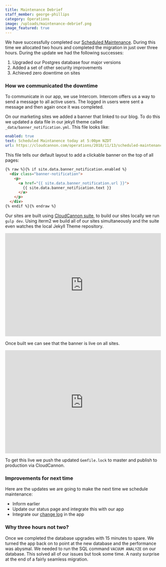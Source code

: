 ```yaml
---
title: Maintenance Debrief
staff_member: george-phillips
category: Operations
image: /uploads/maintenance-debrief.png
image_featured: true
---
```


We have successfully completed our [Scheduled Maintenance](/operations/2018/11/13/scheduled-maintenance/). During this time we allocated two hours and completed the migration in just over three hours. During the update we had the following successes:

1. Upgraded our Postgres database four major versions
2. Added a set of other security improvements
3. Achieved zero downtime on sites

### How we communicated the downtime

To communicate in our app, we use Intercom. Intercom offers us a way to send a message to all active users. The logged in users were sent a message and then again once it was completed.

On our marketing sites we added a banner that linked to our blog. To do this we updated a data file in our jekyll theme called `_data/banner_notification.yml`. This file looks like:

```yaml
enabled: true
text: Scheduled Maintanence today at 5:00pm NZDT
url: https://cloudcannon.com/operations/2018/11/13/scheduled-maintenance/
```

This file tells our default layout to add a clickable banner on the top of all pages:

```html
{% raw %}{% if site.data.banner_notification.enabled %}
  <div class="banner-notification">
    <p>
      <a href="{{ site.data.banner_notification.url }}">
        {{ site.data.banner_notification.text }}
      </a>
    </p>
  </div>
{% endif %}{% endraw %}
```

Our sites are built using [CloudCannon suite](https://suite.cloudcannon.com), to build our sites locally we run `gulp dev`. Using iterm2 we build all of our sites simultaneously and the suite even watches the local Jekyll Theme repository.

<div class="cms-embed" data-cms-embed="PGRpdiBzdHlsZT0icG9zaXRpb246cmVsYXRpdmU7cGFkZGluZy1ib3R0b206NjYlIiBjbGFzcz0ic2NyZWVuc2hvdCI+PGlmcmFtZSBzcmM9Imh0dHBzOi8vZ2Z5Y2F0LmNvbS9pZnIvRXhjaXRhYmxlRm9uZENlbnRpcGVkZT9oZD0xIiBmcmFtZWJvcmRlcj0iMCIgc2Nyb2xsaW5nPSJubyIgd2lkdGg9IjEwMCUiIGhlaWdodD0iMTAwJSIgc3R5bGU9InBvc2l0aW9uOmFic29sdXRlO3RvcDowO2xlZnQ6MCIgYWxsb3dmdWxsc2NyZWVuPjwvaWZyYW1lPjwvZGl2Pg=="><div style="position:relative;padding-bottom:66%" class="screenshot"><iframe src="https://gfycat.com/ifr/ExcitableFondCentipede?hd=1" frameborder="0" scrolling="no" width="100%" height="100%" style="position:absolute;top:0;left:0" allowfullscreen=""></iframe></div></div>

Once built we can see that the banner is live on all sites.

<div class="cms-embed" data-cms-embed="PGRpdiBzdHlsZT0icG9zaXRpb246cmVsYXRpdmU7cGFkZGluZy1ib3R0b206NjYlIiBjbGFzcz0ic2NyZWVuc2hvdCI+PGlmcmFtZSBzcmM9Imh0dHBzOi8vZ2Z5Y2F0LmNvbS9pZnIvV2F0ZXJsb2dnZWRPcm5lcnlEb3VnbGFzZmlyYmFya2JlZXRsZT9oZD0xIiBmcmFtZWJvcmRlcj0iMCIgc2Nyb2xsaW5nPSJubyIgd2lkdGg9IjEwMCUiIGhlaWdodD0iMTAwJSIgc3R5bGU9InBvc2l0aW9uOmFic29sdXRlO3RvcDowO2xlZnQ6MCIgYWxsb3dmdWxsc2NyZWVuPjwvaWZyYW1lPjwvZGl2Pg=="><div style="position:relative;padding-bottom:66%" class="screenshot"><iframe src="https://gfycat.com/ifr/WaterloggedOrneryDouglasfirbarkbeetle?hd=1" frameborder="0" scrolling="no" width="100%" height="100%" style="position:absolute;top:0;left:0" allowfullscreen=""></iframe></div></div>

To get this live we push the updated `Gemfile.lock` to master and publish to production via CloudCannon.

### Improvements for next time

Here are the updates we are going to make the next time we schedule maintenance:

* Inform earlier
* Update our status page and integrate this with our app
* Integrate our [change log](https://docs.cloudcannon.com/changelog/) in the app

### Why three hours not two?

Once we completed the database upgrades with 15 minutes to spare. We turned the app back on to point at the new database and the performance was abysmal. We needed to run the SQL command `VACUUM ANALYZE` on our database. This solved all of our issues but took some time. A nasty surprise at the end of a fairly seamless migration.